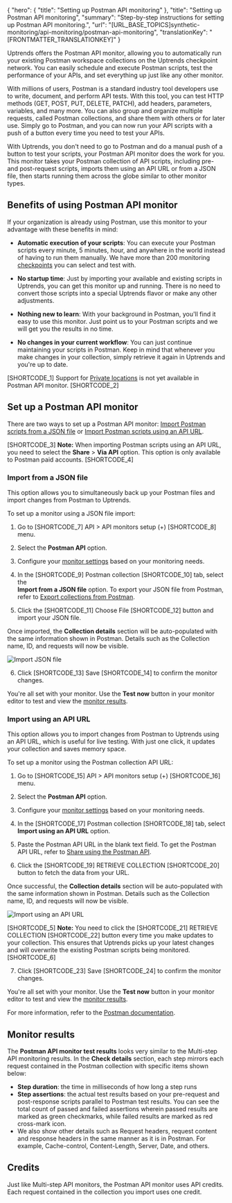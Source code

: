 {
  "hero": {
    "title": "Setting up Postman API monitoring"
  },
  "title": "Setting up Postman API monitoring",
  "summary": "Step-by-step instructions for setting up Postman API monitoring.",
  "url": "[URL_BASE_TOPICS]synthetic-monitoring/api-monitoring/postman-api-monitoring",
  "translationKey": "[FRONTMATTER_TRANSLATIONKEY]"
}

Uptrends offers the Postman API monitor, allowing you to automatically run your existing Postman workspace collections on the Uptrends checkpoint network. You can easily schedule and execute Postman scripts, test the performance of your APIs, and set everything up just like any other monitor.

With millions of users, Postman is a standard industry tool developers use to write, document, and perform API tests. With this tool, you can test HTTP methods (GET, POST, PUT, DELETE, PATCH), add headers, parameters, variables, and many more. You can also group and organize multiple requests, called Postman collections, and share them with others or for later use. Simply go to Postman, and you can now run your API scripts with a push of a button every time you need to test your APIs.

With Uptrends, you don't need to go to Postman and do a manual push of a button to test your scripts, your Postman API monitor does the work for you. This monitor takes your Postman collection of API scripts, including pre- and post-request scripts, imports them using an API URL or from a JSON file, then starts running them across the globe similar to other monitor types.

## Benefits of using Postman API monitor

If your organization is already using Postman, use this monitor to your advantage with these benefits in mind:

- **Automatic execution of your scripts**: You can execute your Postman scripts every minute, 5 minutes, hour, and anywhere in the world instead of having to run them manually. We have more than 200 monitoring [checkpoints]([LINK_URL_1]) you can select and test with.  

- **No startup time**: Just by importing your available and existing scripts in Uptrends, you can get this monitor up and running. There is no need to convert those scripts into a special Uptrends flavor or make any other adjustments.

- **Nothing new to learn**: With your background in Postman, you'll find it easy to use this monitor. Just point us to your Postman scripts and we will get you the results in no time.

- **No changes in your current workflow**: You can just continue maintaining your scripts in Postman. Keep in mind that whenever you make changes in your collection, simply retrieve it again in Uptrends and you're up to date.

[SHORTCODE_1] Support for [Private locations]([LINK_URL_2]) is not yet available in Postman API monitor. [SHORTCODE_2]

## Set up a Postman API monitor

There are two ways to set up a Postman API monitor: [Import Postman scripts from a JSON file]([LINK_URL_3]) or [Import Postman scripts using an API URL]([LINK_URL_4]).

[SHORTCODE_3] **Note:** When importing Postman scripts using an API URL, you need to select the **Share** > **Via API** option. This option is only available to Postman paid accounts. [SHORTCODE_4]

### Import from a JSON file

This option allows you to simultaneously back up your Postman files and import changes from Postman to Uptrends.

To set up a monitor using a JSON file import:

1. Go to [SHORTCODE_7] API > API monitors setup (+) [SHORTCODE_8] menu.
2. Select the **Postman API** option.
3. Configure your [monitor settings]([LINK_URL_5]) based on your monitoring needs.

4. In the [SHORTCODE_9] Postman collection [SHORTCODE_10] tab, select the  
**Import from a JSON file** option. To export your JSON file from Postman, refer to [Export collections from Postman]([LINK_URL_6]).

5. Click the [SHORTCODE_11] Choose File [SHORTCODE_12] button and import your JSON file. 

Once imported, the **Collection details** section will be auto-populated with the same information shown in Postman. Details such as the Collection name, ID, and requests will now be visible.

![Import JSON file]([LINK_URL_7])

6. Click [SHORTCODE_13] Save [SHORTCODE_14] to confirm the monitor changes.

You're all set with your monitor. Use the **Test now** button in your monitor editor to test and view the
[monitor results]([LINK_URL_8]).

### Import using an API URL

This option allows you to import changes from Postman to Uptrends using an API URL, which is useful for live testing. With just one click, it updates your collection and saves memory space.

To set up a monitor using the Postman collection API URL:

1. Go to [SHORTCODE_15] API > API monitors setup (+) [SHORTCODE_16] menu.
2. Select the **Postman API** option.
3. Configure your [monitor settings]([LINK_URL_9]) based on your monitoring needs.

4. In the [SHORTCODE_17] Postman collection [SHORTCODE_18] tab, select  
**Import using an API URL** option.

5. Paste the Postman API URL in the blank text field. To get the Postman API URL, refer to [Share using the Postman API]([LINK_URL_10]).

6. Click the [SHORTCODE_19] RETRIEVE COLLECTION [SHORTCODE_20] button to fetch the data from your URL.

Once successful, the **Collection details** section will be auto-populated with the same information shown in Postman. Details such as the Collection name, ID, and requests will now be visible.

![Import using an API URL]([LINK_URL_11])

[SHORTCODE_5] **Note:** You need to click the [SHORTCODE_21] RETRIEVE COLLECTION [SHORTCODE_22] button every time you make updates to your collection. This ensures that Uptrends picks up your latest changes and will overwrite the existing Postman scripts being monitored. [SHORTCODE_6]

7. Click [SHORTCODE_23] Save [SHORTCODE_24] to confirm the monitor changes.

You're all set with your monitor. Use the **Test now** button in your monitor editor to test and view the
[monitor results]([LINK_URL_12]).

For more information, refer to the [Postman documentation]([LINK_URL_13]).

## Monitor results

The **Postman API monitor test results** looks very similar to the Multi-step API monitoring results. In the **Check details** section, each step mirrors each request contained in the Postman collection with specific items shown below:

- **Step duration**: the time in milliseconds of how long a step runs
- **Step assertions**: the actual test results based on your pre-request and post-response scripts parallel to Postman test results. You can see the total count of passed and failed assertions wherein passed results are marked as green checkmarks, while failed results are marked as red cross-mark icon.
- We also show other details such as Request headers, request content and response headers in the same manner as it is in Postman. For example, Cache-control, Content-Length, Server, Date, and others.

## Credits

Just like Multi-step API monitors, the Postman API monitor uses API credits. Each request contained in the collection you import uses one credit.